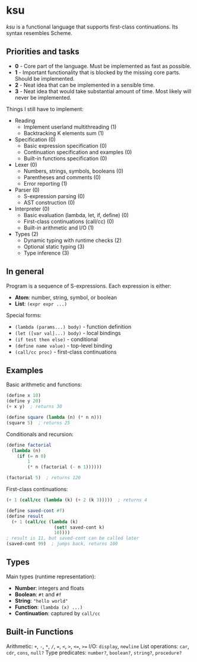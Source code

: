# ksu

*ksu* is a functional language that supports first-class continuations.
Its syntax resembles Scheme.

## Priorities and tasks

- **0** - Core part of the language. Must be implemented as fast as possible.
- **1** - Important functionality that is blocked by the missing core parts. Should be implemented. 
- **2** - Neat idea that can be implemented in a sensible time. 
- **3** - Neat idea that would take substantial amount of time. Most likely will never be implemented.

Things I still have to implement:
  - Reading
    - Implement userland multithreading (1)
    - Backtracking K elements sum (1)
  - Specification (0)
    - Basic expression specification (0)
    - Continuation specification and examples (0)
    - Built-in functions specification (0)
  - Lexer (0)
    - Numbers, strings, symbols, booleans (0)
    - Parentheses and comments (0) 
    - Error reporting (1)
  - Parser (0)
    - S-expression parsing (0)
    - AST construction (0)
  - Interpreter (0)
    - Basic evaluation (lambda, let, if, define) (0)
    - First-class continuations (call/cc) (0)
    - Built-in arithmetic and I/O (1)
  - Types (2)
    - Dynamic typing with runtime checks (2)
    - Optional static typing (3)
    - Type inference (3)

## In general

Program is a sequence of S-expressions. Each expression is either:
- **Atom**: number, string, symbol, or boolean
- **List**: `(expr expr ...)`

Special forms:
- `(lambda (params...) body)` - function definition
- `(let ([var val]...) body)` - local bindings  
- `(if test then else)` - conditional
- `(define name value)` - top-level binding
- `(call/cc proc)` - first-class continuations

## Examples

Basic arithmetic and functions:
```scheme
(define x 10)
(define y 20)
(+ x y)  ; returns 30

(define square (lambda (n) (* n n)))
(square 5)  ; returns 25
```

Conditionals and recursion:
```scheme
(define factorial 
  (lambda (n)
    (if (= n 0) 
        1 
        (* n (factorial (- n 1))))))

(factorial 5)  ; returns 120
```

First-class continuations:
```scheme
(+ 1 (call/cc (lambda (k) (+ 2 (k 3)))))  ; returns 4

(define saved-cont #f)
(define result
  (+ 1 (call/cc (lambda (k) 
                  (set! saved-cont k) 
                  10))))
; result is 11, but saved-cont can be called later
(saved-cont 99)  ; jumps back, returns 100
```

## Types

Main types (runtime representation):
- **Number**: integers and floats
- **Boolean**: `#t` and `#f`  
- **String**: `"hello world"`
- **Function**: `(lambda (x) ...)`
- **Continuation**: captured by `call/cc`

## Built-in Functions

Arithmetic: `+`, `-`, `*`, `/`, `=`, `<`, `>`, `<=`, `>=`
I/O: `display`, `newline`
List operations: `car`, `cdr`, `cons`, `null?`
Type predicates: `number?`, `boolean?`, `string?`, `procedure?`